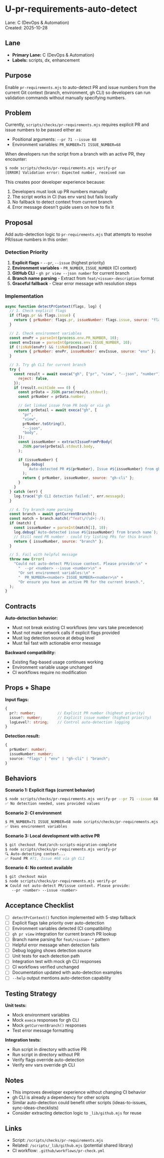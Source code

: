 # U-pr-requirements-auto-detect

Lane: C (DevOps & Automation)  
Created: 2025-10-28

## Lane

- **Primary Lane:** C (DevOps & Automation)
- **Labels:** scripts, dx, enhancement

## Purpose

Enable `pr-requirements.mjs` to auto-detect PR and issue numbers from the current Git context (branch, environment, gh CLI) so developers can run validation commands without manually specifying numbers.

## Problem

Currently, `scripts/checks/pr-requirements.mjs` requires explicit PR and issue numbers to be passed either as:

- Positional arguments: `--pr 71 --issue 68`
- Environment variables: `PR_NUMBER=71 ISSUE_NUMBER=68`

When developers run the script from a branch with an active PR, they encounter:

```bash
$ node scripts/checks/pr-requirements.mjs verify-pr
[ERROR] Validation error: Expected number, received nan
```

This creates poor developer experience because:

1. Developers must look up PR numbers manually
2. The script works in CI (has env vars) but fails locally
3. No fallback to detect context from current branch
4. Error message doesn't guide users on how to fix it

## Proposal

Add auto-detection logic to `pr-requirements.mjs` that attempts to resolve PR/issue numbers in this order:

### Detection Priority

1. **Explicit flags** - `--pr`, `--issue` (highest priority)
2. **Environment variables** - `PR_NUMBER`, `ISSUE_NUMBER` (CI context)
3. **GitHub CLI** - `gh pr view --json number` for current branch
4. **Branch name parsing** - Extract from `feat/<issue>-description` format
5. **Graceful fallback** - Clear error message with resolution steps

### Implementation

```javascript
async function detectPrContext(flags, log) {
  // 1. Check explicit flags
  if (flags.pr && flags.issue) {
    return { prNumber: flags.pr, issueNumber: flags.issue, source: "flags" };
  }

  // 2. Check environment variables
  const envPr = parseInt(process.env.PR_NUMBER, 10);
  const envIssue = parseInt(process.env.ISSUE_NUMBER, 10);
  if (!isNaN(envPr) && !isNaN(envIssue)) {
    return { prNumber: envPr, issueNumber: envIssue, source: "env" };
  }

  // 3. Try gh CLI for current branch
  try {
    const result = await execa("gh", ["pr", "view", "--json", "number"], {
      reject: false,
    });
    if (result.exitCode === 0) {
      const prData = JSON.parse(result.stdout);
      const prNumber = prData.number;

      // Get linked issue from PR body or via gh
      const prDetail = await execa("gh", [
        "pr",
        "view",
        prNumber.toString(),
        "--json",
        "body",
      ]);
      const issueNumber = extractIssueFromPrBody(
        JSON.parse(prDetail.stdout).body,
      );

      if (issueNumber) {
        log.debug(
          `Auto-detected PR #${prNumber}, Issue #${issueNumber} from gh CLI`,
        );
        return { prNumber, issueNumber, source: "gh-cli" };
      }
    }
  } catch (err) {
    log.trace("gh CLI detection failed:", err.message);
  }

  // 4. Try branch name parsing
  const branch = await getCurrentBranch();
  const match = branch.match(/^feat\/(\d+)-/);
  if (match) {
    const issueNumber = parseInt(match[1], 10);
    log.debug(`Auto-detected issue #${issueNumber} from branch name`);
    // Still need PR number - could try listing PRs for this branch
    return { issueNumber, source: "branch" };
  }

  // 5. Fail with helpful message
  throw new Error(
    "Could not auto-detect PR/issue context. Please provide:\n" +
      "  --pr <number> --issue <number>\n" +
      "Or set environment variables:\n" +
      "  PR_NUMBER=<number> ISSUE_NUMBER=<number>\n" +
      "Or ensure you have an active PR for the current branch.",
  );
}
```

## Contracts

**Auto-detection behavior:**

- Must not break existing CI workflows (env vars take precedence)
- Must not make network calls if explicit flags provided
- Must log detection source at debug level
- Must fail fast with actionable error message

**Backward compatibility:**

- Existing flag-based usage continues working
- Environment variable usage unchanged
- CI workflows require no modification

## Props + Shape

**Input flags:**

```typescript
{
  pr?: number;          // Explicit PR number (highest priority)
  issue?: number;       // Explicit issue number (highest priority)
  logLevel?: string;    // Control auto-detection logging
}
```

**Detection result:**

```typescript
{
  prNumber: number;
  issueNumber: number;
  source: "flags" | "env" | "gh-cli" | "branch";
}
```

## Behaviors

**Scenario 1: Explicit flags (current behavior)**

```bash
$ node scripts/checks/pr-requirements.mjs verify-pr --pr 71 --issue 68
✅ No detection needed, uses provided values
```

**Scenario 2: CI environment**

```bash
$ PR_NUMBER=71 ISSUE_NUMBER=68 node scripts/checks/pr-requirements.mjs verify-pr
✅ Uses environment variables
```

**Scenario 3: Local development with active PR**

```bash
$ git checkout feat/arch-scripts-migration-complete
$ node scripts/checks/pr-requirements.mjs verify-pr
🔍 Auto-detecting context...
✅ Found PR #71, Issue #68 via gh CLI
```

**Scenario 4: No context available**

```bash
$ git checkout main
$ node scripts/checks/pr-requirements.mjs verify-pr
❌ Could not auto-detect PR/issue context. Please provide:
   --pr <number> --issue <number>
```

## Acceptance Checklist

- [ ] `detectPrContext()` function implemented with 5-step fallback
- [ ] Explicit flags take priority over auto-detection
- [ ] Environment variables detected (CI compatibility)
- [ ] `gh pr view` integration for current branch PR lookup
- [ ] Branch name parsing for `feat/<issue>-*` pattern
- [ ] Helpful error message when detection fails
- [ ] Debug logging shows detection source
- [ ] Unit tests for each detection path
- [ ] Integration test with mock gh CLI responses
- [ ] CI workflows verified unchanged
- [ ] Documentation updated with auto-detection examples
- [ ] `--help` output mentions auto-detection capability

## Testing Strategy

**Unit tests:**

- Mock environment variables
- Mock `execa` responses for gh CLI
- Mock `getCurrentBranch()` responses
- Test error message formatting

**Integration tests:**

- Run script in directory with active PR
- Run script in directory without PR
- Verify flags override auto-detection
- Verify env vars override gh CLI

## Notes

- This improves developer experience without changing CI behavior
- gh CLI is already a dependency for other scripts
- Similar auto-detection could benefit other scripts (ideas-to-issues, sync-ideas-checklists)
- Consider extracting detection logic to `_lib/github.mjs` for reuse

## Links

- Script: `/scripts/checks/pr-requirements.mjs`
- Related: `/scripts/_lib/github.mjs` (potential shared library)
- CI workflow: `.github/workflows/pr-check.yml`
